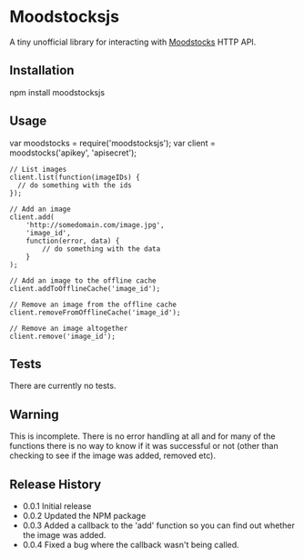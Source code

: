 Moodstocksjs
=========

A tiny unofficial library for interacting with [Moodstocks](https://moodstocks.com) HTTP API.

## Installation

  npm install moodstocksjs

## Usage

  var moodstocks = require('moodstocksjs');
  var client = moodstocks('apikey', 'apisecret');

    // List images
    client.list(function(imageIDs) {
  	  // do something with the ids
    });

    // Add an image
    client.add(
    	'http://somedomain.com/image.jpg', 
        'image_id', 
        function(error, data) {
        	// do something with the data
    	}
    );

    // Add an image to the offline cache
    client.addToOfflineCache('image_id');

    // Remove an image from the offline cache
    client.removeFromOfflineCache('image_id');

    // Remove an image altogether
    client.remove('image_id');
  
## Tests

  There are currently no tests.

## Warning

  This is incomplete. There is no error handling at all and for many of the functions there is no way to know if it was successful or not (other than checking to see if the image was added, removed etc).

## Release History

* 0.0.1 Initial release
* 0.0.2 Updated the NPM package
* 0.0.3 Added a callback to the 'add' function so you can find out whether the image was added.
* 0.0.4 Fixed a bug where the callback wasn't being called.